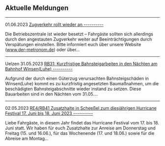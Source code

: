 Aktuelle Meldungen
----------

---

01.06.2023 [Zugverkehr rollt wieder an ----------](https://www.der-metronom.de/aktuell/eingestellter-zugverkehr-auf-diversen-strecken-in-niedersachsen/)

Die Betriebszentrale ist wieder besetzt – Fahrgäste sollten sich allerdings durch den angestauten Zugverkehr weiter auf Beeinträchtigungen durch Verspätungen einstellen.
Bitte informiert euch über unsere Website (www.der-metronom.de) oder über...

---

 Uelzen 31.05.2023 [RB31: Kurzfristige Bahnsteigarbeiten in den Nächten am Bahnhof Winsen(Luhe) ----------](https://www.der-metronom.de/aktuell/rb31-kurzfristige-bahnsteigarbeiten-in-winsenluhe/)

Aufgrund der durch einen Güterzug verursachten Bahnsteigschäden in Winsen(Luhe) kommt es zu kurzfristig angesetzten Baumaßnahmen, um die beschädigten Bahnsteigabschnitte wieder instand zu setzen. Diese Bauarbeiten sind in den Nächten vom 31.05....

---

02.05.2023 [RE4/RB41 Zusatzhalte in Scheeßel zum diesjährigen Hurricane Festival 17. Juni bis 18. Juni 2023 ----------](https://www.der-metronom.de/aktuell/re4-rb41-zusatzhalte-in-scheessel-zum-diesjaehrigen-hurricane-festival-17-juni-bis-18-juni-2023/)

Liebe Fahrgäste,
in diesem Jahr findet das Hurricane Festival vom 17. bis 18. Juni statt.
Wir haben für euch Zusatzhalte zur Anreise am Donnerstag und Freitag (15. und 16.06.), für das Wochenende (17. und 18.06.) sowie für die Abreise am Montag...
